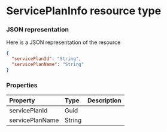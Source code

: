 # ServicePlanInfo resource type



### JSON representation

Here is a JSON representation of the resource

```json
{
  "servicePlanId": "String",
  "servicePlanName": "String"
}

```
### Properties
| Property	   | Type	|Description|
|:---------------|:--------|:----------|
|servicePlanId|Guid||
|servicePlanName|String||
<!-- uuid: bf033f91-2e62-4b0b-b336-b5a8c48b67ce\n2015-10-09 15:14:09 UTC -->